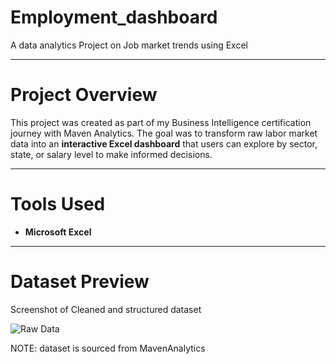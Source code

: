 # Employment_dashboard
A data analytics Project on Job market trends using Excel 

---

# Project Overview

This project was created as part of my Business Intelligence certification journey with Maven Analytics. The goal was to transform raw labor market data into an **interactive Excel dashboard** that users can explore by sector, state, or salary level to make informed decisions.

---

# Tools Used

- **Microsoft Excel**
---



# Dataset Preview

Screenshot of Cleaned and structured dataset

![Raw Data](Screenshot_2025-05-08_201958.png)

NOTE: dataset is sourced from MavenAnalytics
